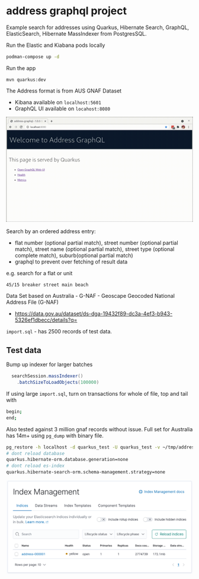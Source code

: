 # address graphql project

Example search for addresses using Quarkus, Hibernate Search, GraphQL, ElasticSearch, Hibernate MassIndexer from PostgresSQL.

Run the Elastic and Kiabana pods locally
```bash
podman-compose up -d
```

Run the app
```aidl
mvn quarkus:dev
```

The Address format is from AUS GNAF Dataset 

- Kibana available on `localhost:5601`
- GraphQL UI available on `locahost:8080`

![grapql-ui.png](images/address-graphql.gif)

Search by an ordered address entry:
- flat number (optional partial match), street number (optional partial match), street name (optional partial match), street type (optional complete match), suburb(optional partial match)
- graphql to prevent over fetching of result data

e.g. search for a flat or unit
```aidl
45/15 breaker street main beach
```

Data Set based on Australia - G-NAF - Geoscape Geocoded National Address File (G-NAF)
- https://data.gov.au/dataset/ds-dga-19432f89-dc3a-4ef3-b943-5326ef1dbecc/details?q=

`import.sql` - has 2500 records of test data.

## Test data

Bump up indexer for larger batches
```java
  searchSession.massIndexer()
    .batchSizeToLoadObjects(100000)
```

If using large `import.sql`, turn on transactions for whole of file, top and tail with
```bash
begin;
end;
```

Also tested against 3 million gnaf records without issue. Full set for Australia has 14m+ using `pg_dump` with binary file.

```bash
pg_restore -h localhost -d quarkus_test -U quarkus_test -v ~/tmp/address.dmp
# dont reload database
quarkus.hibernate-orm.database.generation=none
# dont reload es-index
quarkus.hibernate-search-orm.schema-management.strategy=none
```

![grapql-index.png](images/graphql-index.png)
